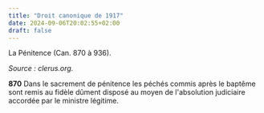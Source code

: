 ```yaml
---
title: "Droit canonique de 1917"
date: 2024-09-06T20:02:55+02:00
draft: false
---
```



La Pénitence (Can. 870 à 936).

*Source : clerus.org.*

**870**
Dans le sacrement de pénitence les péchés commis après le baptême sont remis au fidèle dûment disposé au moyen de l'absolution judiciaire accordée par le ministre légitime.
